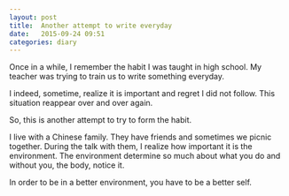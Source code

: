 ```yaml
---
layout: post
title:  Another attempt to write everyday 
date:   2015-09-24 09:51 
categories: diary
---
```


Once in a while, I remember the habit I was taught in high school. My teacher was trying to train us to write something everyday.

I indeed, sometime, realize it is important and regret I did not follow. This situation reappear over and over again.

So, this is another attempt to try to form the habit.


I live with a Chinese family. They have friends and sometimes we picnic together. During the talk with them, I realize how important it is the environment.  The environment determine so much about what you do and without you, the body, notice it.

In order to be in a better environment, you have to be a better self.

